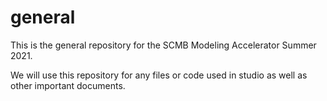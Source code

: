 # general

This is the general repository for the SCMB Modeling Accelerator Summer 2021.

We will use this repository for any files or code used in studio as well as other important documents. 
